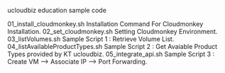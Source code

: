 ucloudbiz education sample code

01_install_cloudmonkey.sh         Installation Command For Cloudmonkey Installation.
02_set_cloudmonkey.sh             Setting Cloudmonkey Environment.
03_listVolumes.sh                 Sample Script 1 : Retrieve Volume List.
04_listAvailableProductTypes.sh   Sample Script 2 : Get Avaiable Product Types provided by KT ucloudbiz.
05_integrate_api.sh               Sample Script 3 : Create VM --> Associate IP --> Port Forwarding.

